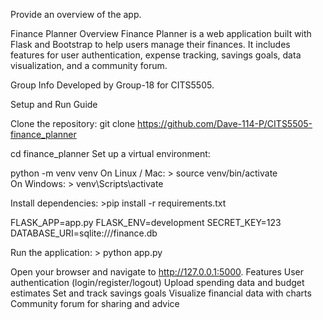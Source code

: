 Provide an overview of the app.

Finance Planner
Overview
Finance Planner is a web application built with Flask and Bootstrap to help users manage their finances. It includes features for user authentication, expense tracking, savings goals, data visualization, and a community forum.

Group Info
Developed by Group-18 for CITS5505.

Setup and Run Guide

Clone the repository:
git clone https://github.com/Dave-114-P/CITS5505-finance_planner


cd finance_planner
Set up a virtual environment:

python -m venv venv
On Linux / Mac: > source venv/bin/activate  
On Windows:     > venv\Scripts\activate


Install dependencies:
    >pip install -r requirements.txt


FLASK_APP=app.py
FLASK_ENV=development
SECRET_KEY=123
DATABASE_URI=sqlite:///finance.db

Run the application:
    > python app.py


Open your browser and navigate to http://127.0.0.1:5000.
Features
User authentication (login/register/logout)
Upload spending data and budget estimates
Set and track savings goals
Visualize financial data with charts
Community forum for sharing and advice